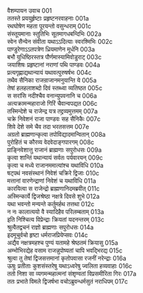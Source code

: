 वैशम्पायन उवाच	001  
ततस्ते प्रययुर्हृष्टाः प्रहृष्टनरवाहनाः	001a  
रथघोषेण महता पूरयन्तो वसुन्धराम्	001c  
संस्तूयमानाः स्तुतिभिः सूतमागधबन्दिभिः	002a  
स्वेन सैन्येन संवीता यथाऽऽदित्याः स्वरश्मिभिः	002c  
पाण्डुरेणाऽऽतपत्रेण ध्रियमाणेन मूर्धनि	003a  
बभौ युधिष्ठिरस्तत्र पौर्णमास्यामिवोडुराट्	003c  
जयाशिषः प्रहृष्टानां नराणां पथि पाण्डवः	004a  
प्रत्यगृह्णाद्यथान्यायं यथावत्पुरुषर्षभः	004c  
तथैव सैनिका राजन्राजानमनुयान्ति ये	005a  
तेषां हलहलाशब्दो दिवं स्तब्ध्वा व्यतिष्ठत	005c  
स सरांसि नदीश्चैव वनान्युपवनानि च	006a  
अत्यक्रामन्महाराजो गिरिं चैवान्वपद्यत	006c  
तस्मिन्देशे च राजेन्द्र यत्र तद्द्रव्यमुत्तमम्	007a  
चक्रे निवेशनं राजा पाण्डवः सह सैनिकैः	007c  
शिवे देशे समे चैव तदा भरतसत्तम	007e  
अग्रतो ब्राह्मणान्कृत्वा तपोविद्यादमान्वितान्	008a  
पुरोहितं च कौरव्य वेदवेदाङ्गपारगम्	008c  
प्राङ्निवेशात्तु राजानं ब्राह्मणाः सपुरोधसः	009a  
कृत्वा शान्तिं यथान्यायं सर्वतः पर्यवारयन्	009c  
कृत्वा च मध्ये राजानममात्यांश्च यथाविधि	010a  
षट्पथं नवसंस्थानं निवेशं चक्रिरे द्विजाः	010c  
मत्तानां वारणेन्द्राणां निवेशं च यथाविधि	011a  
कारयित्वा स राजेन्द्रो ब्राह्मणानिदमब्रवीत्	011c  
अस्मिन्कार्ये द्विजश्रेष्ठा नक्षत्रे दिवसे शुभे	012a  
यथा भवन्तो मन्यन्ते कर्तुमर्हथ तत्तथा	012c  
न नः कालात्ययो वै स्यादिहैव परिलम्बताम्	013a  
इति निश्चित्य विप्रेन्द्राः क्रियतां यदनन्तरम्	013c  
श्रुत्वैतद्वचनं राज्ञो ब्राह्मणाः सपुरोधसः	014a  
इदमूचुर्वचो हृष्टा धर्मराजप्रियेप्सवः	014c  
अद्यैव नक्षत्रमहश्च पुण्यं यतामहे श्रेष्ठतमं क्रियासु	015a  
अम्भोभिरद्येह वसाम राजन्नुपोष्यतां चापि भवद्भिरद्य	015c  
श्रुत्वा तु तेषां द्विजसत्तमानां कृतोपवासा रजनीं नरेन्द्राः	016a  
ऊषुः प्रतीताः कुशसंस्तरेषु यथाऽध्वरेषु ज्वलिता हव्यवाहाः	016c  
ततो निशा सा व्यगमन्महात्मनां संशृण्वतां विप्रसमीरिता गिरः	017a  
ततः प्रभाते विमले द्विजर्षभा वचोऽब्रुवन्धर्मसुतं नराधिपम्	017c  
